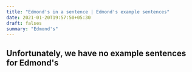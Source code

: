 ```yaml
---
title: "Edmond's in a sentence | Edmond's example sentences"
date: 2021-01-20T19:57:50+05:30
draft: falses
summary: "Edmond's"
---
```

## Unfortunately, we have no example sentences for Edmond's                 
